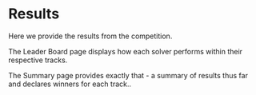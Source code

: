 
Results
=============

Here we provide the results from the competition.

The Leader Board page displays how each solver performs within their respective tracks.

The Summary page provides exactly that - a summary of results thus far and declares winners for each track..
